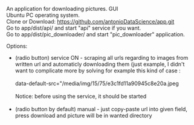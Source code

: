 An application for downloading pictures. GUI <br>
Ubuntu PC operating system.<br>
Clone or Download: https://github.com/antonioDataScience/app.git<br>
Go to app/dist/api/ and start "api" service if you want. <br>
Go to app/dist/pic_downloader/ and start "pic_downloader" application.<br>

Options:<br>
 - (radio button) service ON - scraping all urls regarding to images from written url and automaticly downloading them (just example, I didn't want to complicate more by solving for example this kind of case : <br><br>data-default-src="/media/img/15/75/e3c1fd11a90945c8e20a.jpeg <br><br>
 Notice: before using the service, it should be started <br><br>
 - (radio button by default) manual - just copy-paste url into given field, press download and picture will be in wanted directory

